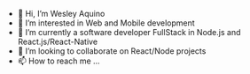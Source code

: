 - 👋 Hi, I’m Wesley Aquino
- 👀 I’m interested in Web and Mobile development
- 🌱 I’m currently a software developer FullStack in Node.js and React.js/React-Native
- 💞️ I’m looking to collaborate on React/Node projects
- 📫 How to reach me ...

<!---
lelinho93/lelinho93 is a ✨ special ✨ repository because its `README.md` (this file) appears on your GitHub profile.
You can click the Preview link to take a look at your changes.
--->
